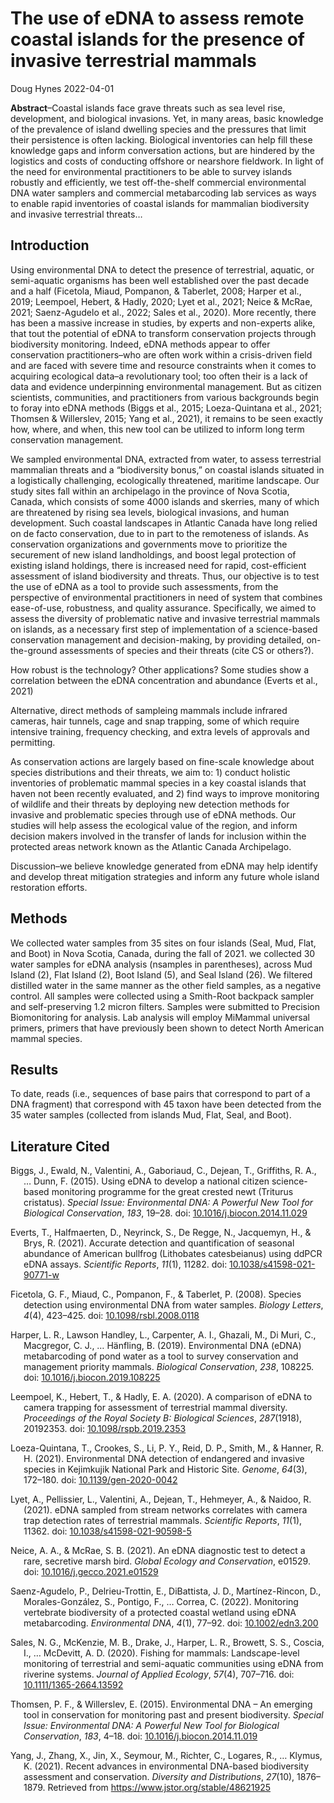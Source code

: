 The use of eDNA to assess remote coastal islands for the presence of
invasive terrestrial mammals
================
Doug Hynes
2022-04-01

**Abstract**–Coastal islands face grave threats such as sea level rise,
development, and biological invasions. Yet, in many areas, basic
knowledge of the prevalence of island dwelling species and the pressures
that limit their persistence is often lacking. Biological inventories
can help fill these knowledge gaps and inform conversation actions, but
are hindered by the logistics and costs of conducting offshore or
nearshore fieldwork. In light of the need for environmental
practitioners to be able to survey islands robustly and efficiently, we
test off-the-shelf commercial environmental DNA water samplers and
commercial metabarcoding lab services as ways to enable rapid
inventories of coastal islands for mammalian biodiversity and invasive
terrestrial threats…

## Introduction

Using environmental DNA to detect the presence of terrestrial, aquatic,
or semi-aquatic organisms has been well established over the past decade
and a half (Ficetola, Miaud, Pompanon, & Taberlet, 2008; Harper et al.,
2019; Leempoel, Hebert, & Hadly, 2020; Lyet et al., 2021; Neice & McRae,
2021; Saenz-Agudelo et al., 2022; Sales et al., 2020). More recently,
there has been a massive increase in studies, by experts and non-experts
alike, that tout the potential of eDNA to transform conservation
projects through biodiversity monitoring. Indeed, eDNA methods appear to
offer conservation practitioners–who are often work within a
crisis-driven field and are faced with severe time and resource
constraints when it comes to acquiring ecological data–a revolutionary
tool; too often their is a lack of data and evidence underpinning
environmental management. But as citizen scientists, communities, and
practitioners from various backgrounds begin to foray into eDNA methods
(Biggs et al., 2015; Loeza-Quintana et al., 2021; Thomsen & Willerslev,
2015; Yang et al., 2021), it remains to be seen exactly how, where, and
when, this new tool can be utilized to inform long term conservation
management.

We sampled environmental DNA, extracted from water, to assess
terrestrial mammalian threats and a “biodiversity bonus,” on coastal
islands situated in a logistically challenging, ecologically threatened,
maritime landscape. Our study sites fall within an archipelago in the
province of Nova Scotia, Canada, which consists of some 4000 islands and
skerries, many of which are threatened by rising sea levels, biological
invasions, and human development. Such coastal landscapes in Atlantic
Canada have long relied on de facto conservation, due to in part to the
remoteness of islands. As conservation organizations and governments
move to prioritize the securement of new island landholdings, and boost
legal protection of existing island holdings, there is increased need
for rapid, cost-efficient assessment of island biodiversity and threats.
Thus, our objective is to test the use of eDNA as a tool to provide such
assessments, from the perspective of environmental practitioners in need
of system that combines ease-of-use, robustness, and quality assurance.
Specifically, we aimed to assess the diversity of problematic native and
invasive terrestrial mammals on islands, as a necessary first step of
implementation of a science-based conservation management and
decision-making, by providing detailed, on-the-ground assessments of
species and their threats (cite CS or others?).

How robust is the technology? Other applications? Some studies show a
correlation between the eDNA concentration and abundance (Everts et al.,
2021)

Alternative, direct methods of sampleing mammals include infrared
cameras, hair tunnels, cage and snap trapping, some of which require
intensive training, frequency checking, and extra levels of approvals
and permitting.

As conservation actions are largely based on fine-scale knowledge about
species distributions and their threats, we aim to: 1) conduct holistic
inventories of problematic mammal species in a key coastal islands that
haven not been recently evaluated, and 2) find ways to improve
monitoring of wildlife and their threats by deploying new detection
methods for invasive and problematic species through use of eDNA
methods. Our studies will help assess the ecological value of the
region, and inform decision makers involved in the transfer of lands for
inclusion within the protected areas network known as the Atlantic
Canada Archipelago.

Discussion–we believe knowledge generated from eDNA may help identify
and develop threat mitigation strategies and inform any future whole
island restoration efforts.

## Methods

We collected water samples from 35 sites on four islands (Seal, Mud,
Flat, and Boot) in Nova Scotia, Canada, during the fall of 2021. we
collected 30 water samples for eDNA analysis (nsamples in parentheses),
across Mud Island (2), Flat Island (2), Boot Island (5), and Seal Island
(26). We filtered distilled water in the same manner as the other field
samples, as a negative control. All samples were collected using a
Smith-Root backpack sampler and self-preserving 1.2 micron filters.
Samples were submitted to Precision Biomonitoring for analysis. Lab
analysis will employ MiMammal universal primers, primers that have
previously been shown to detect North American mammal species.

## Results

To date, reads (i.e., sequences of base pairs that correspond to part of
a DNA fragment) that correspond with 45 taxon have been detected from
the 35 water samples (collected from islands Mud, Flat, Seal, and Boot).

## Literature Cited

<div id="refs" class="references csl-bib-body hanging-indent"
line-spacing="2">

<div id="ref-biggs_using_2015" class="csl-entry">

Biggs, J., Ewald, N., Valentini, A., Gaboriaud, C., Dejean, T.,
Griffiths, R. A., … Dunn, F. (2015). Using <span
class="nocase">eDNA</span> to develop a national citizen science-based
monitoring programme for the great crested newt (Triturus cristatus).
*Special Issue: Environmental DNA: A Powerful New Tool for Biological
Conservation*, *183*, 19–28. doi:
[10.1016/j.biocon.2014.11.029](https://doi.org/10.1016/j.biocon.2014.11.029)

</div>

<div id="ref-everts_accurate_2021" class="csl-entry">

Everts, T., Halfmaerten, D., Neyrinck, S., De Regge, N., Jacquemyn, H.,
& Brys, R. (2021). Accurate detection and quantification of seasonal
abundance of American bullfrog (Lithobates catesbeianus) using <span
class="nocase">ddPCR</span> <span class="nocase">eDNA</span> assays.
*Scientific Reports*, *11*(1), 11282. doi:
[10.1038/s41598-021-90771-w](https://doi.org/10.1038/s41598-021-90771-w)

</div>

<div id="ref-ficetola_species_2008" class="csl-entry">

Ficetola, G. F., Miaud, C., Pompanon, F., & Taberlet, P. (2008). Species
detection using environmental DNA from water samples. *Biology Letters*,
*4*(4), 423–425. doi:
[10.1098/rsbl.2008.0118](https://doi.org/10.1098/rsbl.2008.0118)

</div>

<div id="ref-harper_environmental_2019" class="csl-entry">

Harper, L. R., Lawson Handley, L., Carpenter, A. I., Ghazali, M., Di
Muri, C., Macgregor, C. J., … Hänfling, B. (2019). Environmental DNA
(<span class="nocase">eDNA</span>) metabarcoding of pond water as a tool
to survey conservation and management priority mammals. *Biological
Conservation*, *238*, 108225. doi:
[10.1016/j.biocon.2019.108225](https://doi.org/10.1016/j.biocon.2019.108225)

</div>

<div id="ref-leempoel_comparison_2020" class="csl-entry">

Leempoel, K., Hebert, T., & Hadly, E. A. (2020). A comparison of <span
class="nocase">eDNA</span> to camera trapping for assessment of
terrestrial mammal diversity. *Proceedings of the Royal Society B:
Biological Sciences*, *287*(1918), 20192353. doi:
[10.1098/rspb.2019.2353](https://doi.org/10.1098/rspb.2019.2353)

</div>

<div id="ref-loeza-quintana_environmental_2021" class="csl-entry">

Loeza-Quintana, T., Crookes, S., Li, P. Y., Reid, D. P., Smith, M., &
Hanner, R. H. (2021). Environmental DNA detection of endangered and
invasive species in Kejimkujik National Park and Historic Site.
*Genome*, *64*(3), 172–180. doi:
[10.1139/gen-2020-0042](https://doi.org/10.1139/gen-2020-0042)

</div>

<div id="ref-lyet_edna_2021" class="csl-entry">

Lyet, A., Pellissier, L., Valentini, A., Dejean, T., Hehmeyer, A., &
Naidoo, R. (2021). <span class="nocase">eDNA</span> sampled from stream
networks correlates with camera trap detection rates of terrestrial
mammals. *Scientific Reports*, *11*(1), 11362. doi:
[10.1038/s41598-021-90598-5](https://doi.org/10.1038/s41598-021-90598-5)

</div>

<div id="ref-neice_edna_2021" class="csl-entry">

Neice, A. A., & McRae, S. B. (2021). An <span class="nocase">eDNA</span>
diagnostic test to detect a rare, secretive marsh bird. *Global Ecology
and Conservation*, e01529. doi:
[10.1016/j.gecco.2021.e01529](https://doi.org/10.1016/j.gecco.2021.e01529)

</div>

<div id="ref-saenz-agudelo_monitoring_2022" class="csl-entry">

Saenz-Agudelo, P., Delrieu-Trottin, E., DiBattista, J. D.,
Martínez-Rincon, D., Morales-González, S., Pontigo, F., … Correa, C.
(2022). Monitoring vertebrate biodiversity of a protected coastal
wetland using <span class="nocase">eDNA</span> metabarcoding.
*Environmental DNA*, *4*(1), 77–92. doi:
[10.1002/edn3.200](https://doi.org/10.1002/edn3.200)

</div>

<div id="ref-sales_fishing_2020" class="csl-entry">

Sales, N. G., McKenzie, M. B., Drake, J., Harper, L. R., Browett, S. S.,
Coscia, I., … McDevitt, A. D. (2020). Fishing for mammals:
Landscape-level monitoring of terrestrial and semi-aquatic communities
using <span class="nocase">eDNA</span> from riverine systems. *Journal
of Applied Ecology*, *57*(4), 707–716. doi:
[10.1111/1365-2664.13592](https://doi.org/10.1111/1365-2664.13592)

</div>

<div id="ref-thomsen_environmental_2015" class="csl-entry">

Thomsen, P. F., & Willerslev, E. (2015). Environmental DNA – An emerging
tool in conservation for monitoring past and present biodiversity.
*Special Issue: Environmental DNA: A Powerful New Tool for Biological
Conservation*, *183*, 4–18. doi:
[10.1016/j.biocon.2014.11.019](https://doi.org/10.1016/j.biocon.2014.11.019)

</div>

<div id="ref-yang_recent_2021" class="csl-entry">

Yang, J., Zhang, X., Jin, X., Seymour, M., Richter, C., Logares, R., …
Klymus, K. (2021). Recent advances in environmental DNA-based
biodiversity assessment and conservation. *Diversity and Distributions*,
*27*(10), 1876–1879. Retrieved from
<https://www.jstor.org/stable/48621925>

</div>

</div>
